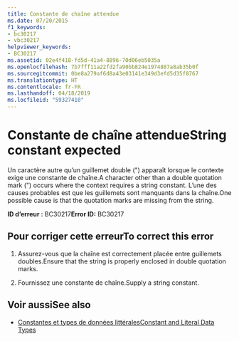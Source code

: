 ```yaml
---
title: Constante de chaîne attendue
ms.date: 07/20/2015
f1_keywords:
- bc30217
- vbc30217
helpviewer_keywords:
- BC30217
ms.assetid: 02e4f418-fd5d-41a4-8896-70d06eb5035a
ms.openlocfilehash: 7b7fff11a22fd2fa90bb824e1974887a8ab35b0f
ms.sourcegitcommit: 0be8a279af6d8a43e03141e349d3efd5d35f8767
ms.translationtype: HT
ms.contentlocale: fr-FR
ms.lasthandoff: 04/18/2019
ms.locfileid: "59327410"
---
```

# <a name="string-constant-expected"></a><span data-ttu-id="8cd18-102">Constante de chaîne attendue</span><span class="sxs-lookup"><span data-stu-id="8cd18-102">String constant expected</span></span>
<span data-ttu-id="8cd18-103">Un caractère autre qu’un guillemet double (") apparaît lorsque le contexte exige une constante de chaîne.</span><span class="sxs-lookup"><span data-stu-id="8cd18-103">A character other than a double quotation mark (") occurs where the context requires a string constant.</span></span> <span data-ttu-id="8cd18-104">L’une des causes probables est que les guillemets sont manquants dans la chaîne.</span><span class="sxs-lookup"><span data-stu-id="8cd18-104">One possible cause is that the quotation marks are missing from the string.</span></span>  
  
 <span data-ttu-id="8cd18-105">**ID d’erreur :** BC30217</span><span class="sxs-lookup"><span data-stu-id="8cd18-105">**Error ID:** BC30217</span></span>  
  
## <a name="to-correct-this-error"></a><span data-ttu-id="8cd18-106">Pour corriger cette erreur</span><span class="sxs-lookup"><span data-stu-id="8cd18-106">To correct this error</span></span>  
  
1. <span data-ttu-id="8cd18-107">Assurez-vous que la chaîne est correctement placée entre guillemets doubles.</span><span class="sxs-lookup"><span data-stu-id="8cd18-107">Ensure that the string is properly enclosed in double quotation marks.</span></span>  
  
2. <span data-ttu-id="8cd18-108">Fournissez une constante de chaîne.</span><span class="sxs-lookup"><span data-stu-id="8cd18-108">Supply a string constant.</span></span>  
  
## <a name="see-also"></a><span data-ttu-id="8cd18-109">Voir aussi</span><span class="sxs-lookup"><span data-stu-id="8cd18-109">See also</span></span>

- [<span data-ttu-id="8cd18-110">Constantes et types de données littérales</span><span class="sxs-lookup"><span data-stu-id="8cd18-110">Constant and Literal Data Types</span></span>](../../visual-basic/programming-guide/language-features/constants-enums/constant-and-literal-data-types.md)

